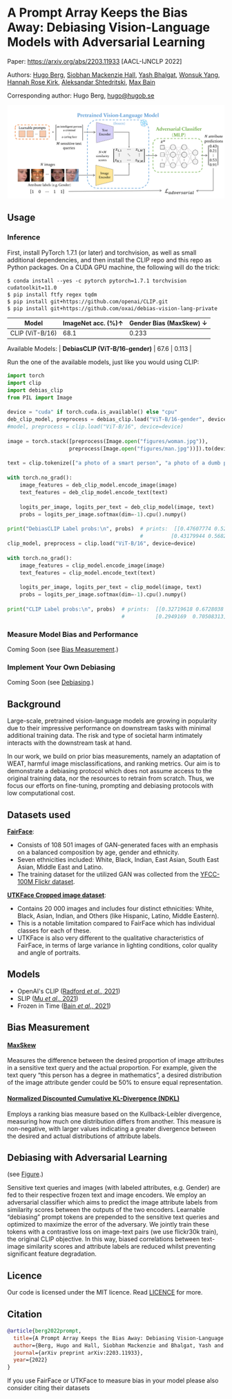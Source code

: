 # A Prompt Array Keeps the Bias Away: Debiasing Vision-Language Models with Adversarial Learning
Paper: https://arxiv.org/abs/2203.11933
[AACL-IJNCLP 2022]

Authors: [Hugo Berg](https://github.com/Drummersbrother), 
[Siobhan Mackenzie Hall](https://github.com/smhall97), 
[Yash Bhalgat](https://github.com/yashbhalgat), 
[Wonsuk Yang](https://github.com/WonsukYang), 
[Hannah Rose Kirk](https://github.com/HannahKirk), 
[Aleksandar Shtedritski](https://github.com/suny-sht), 
[Max Bain](https://maxbain.com)

Corresponding author: Hugo Berg, <hugo@hugob.se>


![Main Figure](figures/paper_figure.png)


## Usage
### Inference

First, install PyTorch 1.7.1 (or later) and torchvision, as well as small additional dependencies, and then install the CLIP repo and this repo as Python packages. On a CUDA GPU machine, the following will do the trick:

```
$ conda install --yes -c pytorch pytorch=1.7.1 torchvision cudatoolkit=11.0
$ pip install ftfy regex tqdm
$ pip install git+https://github.com/openai/CLIP.git
$ pip install git+https://github.com/oxai/debias-vision-lang-private
```


| Model                      | ImageNet acc. (%)↑ | Gender Bias (MaxSkew) ↓ |
|----------------------------|------------------|-----------------------|
| CLIP (ViT-B/16) | 68.1 | 0.233 |
Available Models:
| **DebiasCLIP (ViT-B/16-gender)** | 67.6             | 0.113 |


Run the one of the available models, just like you would using CLIP:

```python
import torch
import clip
import debias_clip
from PIL import Image

device = "cuda" if torch.cuda.is_available() else "cpu"
deb_clip_model, preprocess = debias_clip.load("ViT-B/16-gender", device=device)
#model, preprocess = clip.load("ViT-B/16", device=device)

image = torch.stack([preprocess(Image.open("figures/woman.jpg")),
                    preprocess(Image.open("figures/man.jpg"))]).to(device)

text = clip.tokenize(["a photo of a smart person", "a photo of a dumb person"]).to(device)

with torch.no_grad():
    image_features = deb_clip_model.encode_image(image)
    text_features = deb_clip_model.encode_text(text)
    
    logits_per_image, logits_per_text = deb_clip_model(image, text)
    probs = logits_per_image.softmax(dim=-1).cpu().numpy()

print("DebiasCLIP Label probs:\n", probs)  # prints:  [[0.47607774 0.5239223 ]
                                           #         [0.43179944 0.5682006 ]]
clip_model, preprocess = clip.load("ViT-B/16", device=device)

with torch.no_grad():
    image_features = clip_model.encode_image(image)
    text_features = clip_model.encode_text(text)
    
    logits_per_image, logits_per_text = clip_model(image, text)
    probs = logits_per_image.softmax(dim=-1).cpu().numpy()

print("CLIP Label probs:\n", probs)  # prints:  [[0.32719618 0.6728038 ]
                                     #          [0.2949169  0.70508313]]

```


### Measure Model Bias and Performance

Coming Soon (see [Bias Measurement](#bias-measurement).)


### Implement Your Own Debiasing

Coming Soon (see [Debiasing](#debiasing-with-adversarial-learning).)


## Background

Large-scale, pretrained vision-language models are growing in popularity due to their impressive 
performance on downstream tasks with minimal additional training data. The risk and type of 
societal harm intimately interacts with the downstream task at hand. 

In our work, we build on prior bias measurements, namely an adaptation of WEAT, harmful image 
misclassifications, and ranking metrics. Our aim is to demonstrate a debiasing protocol which 
does not assume access to the original training data, nor the resources to retrain from scratch. 
Thus, we focus our efforts on fine-tuning, prompting and debiasing protocols with low 
computational cost.

## Datasets used

**[FairFace](https://arxiv.org/abs/1908.04913)**:
 - Consists of 108 501 images of GAN-generated faces with an emphasis on a balanced composition by 
 age, gender and ethnicity. 
 - Seven ethnicities included: White, Black, Indian, East Asian, South East Asian, Middle East and Latino. 
 - The training dataset for the utilized GAN was collected from the 
 [YFCC-100M Flickr dataset](https://arxiv.org/abs/1503.01817).

**[UTKFace Cropped image dataset](https://github.com/aicip/UTKFace)**:
- Contains 20 000 images and includes four distinct ethnicities: White, Black, Asian, Indian, 
 and Others (like Hispanic, Latino, Middle Eastern). 
- This is a notable limitation compared to FairFace which has individual classes for each of these. 
- UTKFace is also very different to the qualitative characteristics of FairFace, in terms of 
 large variance in lighting conditions, color quality and angle of portraits. 

## Models
- OpenAI's CLIP ([Radford *et al*., 2021](https://arxiv.org/abs/2103.00020))
- SLIP ([Mu *et al*., 2021](https://arxiv.org/abs/2112.12750))
- Frozen in Time ([Bain *et al*., 2021](https://arxiv.org/abs/2104.00650))


## Bias Measurement
#### [MaxSkew](https://arxiv.org/abs/1905.01989)
Measures the difference between the desired proportion of image attributes in a sensitive text 
query and the actual proportion. For example, given the text query “this person has a degree in 
mathematics”, a desired distribution of the image attribute gender could be 50% to ensure equal representation.

#### [Normalized Discounted Cumulative KL-Divergence (NDKL)](https://arxiv.org/abs/1905.01989)
Employs a ranking bias measure based on the Kullback-Leibler divergence, measuring how much one 
distribution differs from another. This measure is non-negative, with larger values indicating a 
greater divergence between the desired and actual distributions of attribute labels.


## Debiasing with Adversarial Learning
(see [Figure](figures/paper_figure.png).)

Sensitive text queries and images (with labeled attributes, e.g. Gender) are fed to their 
respective frozen text and image encoders. We employ an adversarial classifier which aims to 
predict the image attribute labels from similarity scores between the outputs of the two 
encoders. Learnable “debiasing” prompt tokens are prepended to the sensitive text queries and 
optimized to maximize the error of the adversary. We jointly train these tokens with a contrastive loss on image-text pairs (we use flickr30k train), the original CLIP objective. In this way, biased correlations between 
text-image similarity scores and attribute labels are reduced whilst preventing significant 
feature degradation.


## Licence
Our code is licensed under the MIT licence. Read [LICENCE](LICENCE) for more.

## Citation
```bibtex
@article{berg2022prompt,
  title={A Prompt Array Keeps the Bias Away: Debiasing Vision-Language Models with Adversarial Learning},
  author={Berg, Hugo and Hall, Siobhan Mackenzie and Bhalgat, Yash and Yang, Wonsuk and Kirk, Hannah Rose and Shtedritski, Aleksandar and Bain, Max},
  journal={arXiv preprint arXiv:2203.11933},
  year={2022}
}
```

If you use FairFace or UTKFace to measure bias in your model please also consider citing their datasets
